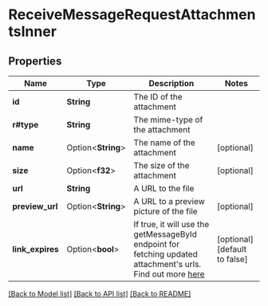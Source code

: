 # ReceiveMessageRequestAttachmentsInner

## Properties

Name | Type | Description | Notes
------------ | ------------- | ------------- | -------------
**id** | **String** | The ID of the attachment | 
**r#type** | **String** | The mime-type of the attachment | 
**name** | Option<**String**> | The name of the attachment | [optional]
**size** | Option<**f32**> | The size of the attachment | [optional]
**url** | **String** | A URL to the file | 
**preview_url** | Option<**String**> | A URL to a preview picture of the file | [optional]
**link_expires** | Option<**bool**> | If true, it will use the getMessageById endpoint for fetching updated attachment's urls. Find out more [here](https://pipedrive.readme.io/docs/implementing-messaging-app-extension) | [optional][default to false]

[[Back to Model list]](../README.md#documentation-for-models) [[Back to API list]](../README.md#documentation-for-api-endpoints) [[Back to README]](../README.md)


